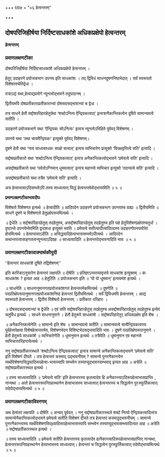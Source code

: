 +++
title = "०६ हेत्वन्तरम्"

+++


## दोषपरिजिहीर्षया निर्दिष्टसाधकांशे अधिकप्रक्षेपो हेत्वन्तरम्

**हेत्वन्तरम्** 

### **प्रमाणलक्षणटीका**

दोषपरिजिहीर्षया निर्दिष्टसाधकांशे अधिकप्रक्षेपो हेत्वन्तरम् ।

हेतुर् उदाहरणे प्रयोजकभाग उपनय इति साधकांशः । तद् द्विविधं साधनदूषणनिष्ठभेदात् । सर्वं स्वरूपतो विशेषतश्चेतिद्वेधा ।

तत्राऽद्यं यथा,हेत्वाद्यप्रयोगे न्यूनत्वोद्भावने तदुपादानम् ।

द्वितीयमपि दोषप्रतीकाराप्रतीकाराभ्यां दोषसदसद्भावाभ्यां च द्वेधा ।

तत्र साधने हेतौ सद्दोषपरिहारहेतुर्यथा ‘शब्दोऽनित्य ऐन्द्रियकत्वात्’ इत्यत्रानैकान्तिकत्वेन दूषिते सामान्यवत्वे सतीति ।

उदाहरणे प्रयोजकभागे यथा ‘ऐन्द्रियकः सोऽनित्यः’ इत्यत्र न्यूनत्वेऽभिहिते पूर्ववद् विशेषणम् ।

उपनये यथा ‘तथा चायमैन्द्रियकः’ इत्युक्ते पूर्ववद् विशेषणम्।

दूषणे हेतौ यथा ‘नायं साध्यसाधकः सपक्षे सत्वात्’ इत्यत्र व्यभिचारेण प्रत्युक्ते ‘विपक्षवृत्तित्वे सति’ इत्यादि ।

सद्दोषाप्रतीकारो यथा ‘शब्दोऽनित्य ऐन्द्रियकत्वात्’ इत्यत्र अनैकान्तिकत्वोद्भावने ‘प्रमेयत्वे सति’ इत्यादि ।

असद्दोषप्रतीकारो यथा ‘पर्वतोऽग्निमान् धूमवत्वात्’ इत्यत्र महानसे व्यभिचार इत्युक्ते ‘तदन्यत्वे सति’ इत्यादि ।

असद्दोषाप्रतीकारो यथा तत्रैव ‘प्रमेयत्वे सति’ इत्यादि ।

अत्र हेत्वाभासाऽदिसम्भवेऽपि तस्य साध्यत्वात् सिद्धं हेत्वन्तरमेवोद्भाव्यमिति ॥ ५ ॥

**प्रमाणलक्षणटीकाभावदीपः**

विशेषतो विशेषणत इत्यर्थः ॥ हेत्वादीति ॥ आदिपदेन उदाहरणे प्रयोजकभाग उपनयश्च ग्राह्यः ॥ द्वितीयमिति ॥ साधने दूषणे च विशेषणतो हेतुप्रक्षेपरूपमित्यर्थः ।

॥ द्वेधेति ॥ सद्दोषपरिहारहेतुस् तदहेतुश्च, असद्दोषपरिहारहेतुस् तदहेतुश्च इति पक्षे हेतुविशेषणप्रक्षेपश्चतुर्धा । दृष्टान्ते उपनयेप्येवमिति द्वादशधा इत्युक्तं भवति । प्रमेयत्वे सतीत्यादीत्यादिपदस्य उदाहरणोपनययोरेवं ज्ञेयमित्यर्थः ॥ हेत्वाभासाऽदीति ॥ असिद्ध्यादिहेत्वाभाससम्भवेऽपीत्यर्थः । आदिपदेन कथान्तरत्वासङ्गतत्वन्यूनत्वाऽदिग्रहः ॥ साध्यत्वादिति ॥ हेत्वन्तरोद्भावनादिति भावः ॥ ५ ॥

### **प्रमाणलक्षणटीकावाक्यार्थकौमुदी**

‘‘हेत्वन्तरं साधकांशे दूषिते तद्विशेषणम्’’

इति कारिकाऽनुसारेण हेत्वन्तरं लक्षयति ॥ दोषेति ॥ प्रतिज्ञाऽन्तरव्यावृत्तये साधकांश इत्युक्तम् । कः साधकांशः ? इत्यत आह ॥ हेतुरिति ॥ प्रयोजकभाग इति ॥ ‘यो यो धूमवान्’ इत्ययमंश इत्यर्थः ।

॥ साधनेति ॥ साधनानुमानगतप्रयोजकांशगतं हेत्वन्तरमेकमित्यर्थः ॥ दूषणेति ॥ परप्रतिक्षेपरूपानुमानगतप्रयोजकांशनिष्ठं हेत्वन्तरं द्वितीयमित्यर्थः । सर्वं द्विविधमपि हेत्वन्तरम् । आद्यं स्वरूपतो हेत्वन्तरम् । द्वितीयं विशेषतो हेत्वन्तरम् । प्रतीकारः परिहारः ।

॥ दोषसदसद्भावाभ्यां च द्वेधेति ॥ एवं सति सद्दोषपरिहारहेतुस् तदहेतुश्च असद्दोषपरिहारहेतुस् तदहेतुश्च इत्येवं चतुर्विध इत्यर्थः । साधने साधनानुमाने । हेतौ हेतुरूपे साधकांशे । सद्दोषपरिहारेतुर् अधिकप्रक्षेप इति शेषः ।

॥ अनैकान्तिकत्वेनेति ॥ सामान्ये इति शेषः ॥ सामान्यवत्वे सतीति ॥ सामान्यवत्वे सत्यैन्द्रियकत्वस्य पूर्वहेत्वपेक्षया विशेषहेत्वन्तरमेव, विशेषणभेदन विशिष्टभेदसद्भावादिति भावः । दूषणे परप्रतिक्षेपरूपानुमाने । हेतौ हेतुरूपे साधकांशे ॥ व्यभिचारेणेति ॥ धूमानुमान इत्यर्थः ॥ तत्रैवेति ॥ धूमानुमान एव महानसे व्यभिचारपरिहारायेत्यर्थः ।

ननु सद्दोषाप्रतीकारस्थले ‘शब्दोऽनित्य ऐन्द्रियकत्वात्’ इत्यत्र सामान्ये अनैकान्तिकत्वद्भावने ‘प्रमेयत्वे सति’ इति विशेषणं दीयते । तत्र हेत्वन्तरं कस्माद् उद्भावनीयम् ? सामान्ये पुनरनैकान्त्येन व्यर्थविशेषणासिद्ध्यादिरूपहेत्वा-भासस्यापि सम्भवेन तस्याप्युद्भावनसम्भवाद् इत्यत आह ॥ अत्रेति ॥ सद्दोषाप्रतीकारस्थल इत्यर्थः ।

॥ तस्य साध्यत्वादिति ॥ ‘प्रमेयत्वे सति’ इति हेत्वन्तरस्य कृतत्वादेव हि अनैकान्त्याऽदिरूपहेत्वाभासप्राप्तिः , नान्यथा । अतो हेत्वन्तररूपनिग्रहस्थानेन हेत्वाभासस्य साध्यत्वात् हेत्वन्तरस्य च सिद्धत्वेन पुरःस्फूर्तिकत्वात् तदेवोद्भाव्यमित्यर्थः ॥ ५ ॥

### **प्रमाणलक्षणटीकाविवरणम्**

अथ हेत्वंतरं लक्षयति ॥ दोषेति ॥ अन्यत् पूर्ववत् । ननु सद्दोषाप्रतीकारस्थले शब्दो नित्यो ऐन्द्रियकत्वादित्यत्र सामान्येनैकान्तिकत्वोद्भावने प्रमेयत्वे सतीति विशेषणं दीयते तत्र हेत्वन्तरं कस्मादुद्भावनीयम् । सामान्ये पुनरनैकान्त्यस्य व्यर्थविशेषणसिद्ध्र्यादिरूपहेत्वाभासस्यापि सम्भवेन तस्याप्युद्भावसम्भवादित्यत आह ॥ अत्रेति ॥ सद्दोषाप्रतीकारस्थल इत्यर्थः ।

॥ तस्य साध्यत्वादिति ॥ प्रमेयत्वे सतीति हेत्वन्तरस्य कृतत्वादेव ह्यनैकान्त्यादिरूपहेत्वाभासप्राप्तिर् नान्यथा, हेत्वन्तररूपनिग्रहस्थानेन हेत्वाभासस्य साध्यत्वात्। हेत्वन्तरं च सिद्धत्वेन पुरस्फूर्तिकत्वात् तदेवोद्भाव्यमित्यर्थः ॥ ५ ॥

